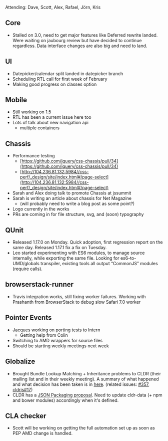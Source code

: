 Attending: Dave, Scott, Alex, Rafael, Jörn, Kris

## Core
* Stalled on 3.0, need to get major features like Deferred rewrite landed. Were waiting on jaubourg review but have decided to continue regardless. Data interface changes are also big and need to land.

## UI
* Datepicker/calendar split landed in datepicker branch
* Scheduling RTL call for first week of February
* Making good progress on classes option

## Mobile
* Still working on 1.5
* RTL has been a current issue here too
* Lots of talk about new navigation api
  * multiple containers

## Chassis
* Performance testing
  * [https://github.com/jquery/css-chassis/pull/34](https://github.com/jquery/css-chassis/pull/34)
  * [http://104.236.81.132:5984//css-perf/_design/site/index.html#/page-select](http://104.236.81.132:5984//css-perf/_design/site/index.html#/page-select)
* Sarah and Alex doing talk to promote Chassis at jssummit
* Sarah is writing an article about chassis for Net Magazine
  * (will probably need to write a blog post as some point?)
* Logo currently in the works
* PRs are coming in for file structure, svg, and (soon) typography

## QUnit
* Released 1.17.0 on Monday. Quick adoption, first regression report on the same day. Released 1.17.1 fix a fix on Tuesday.
* Leo started experimenting with ES6 modules, to manage source internally, while exporting the same file. Looking for es6-to-UMD/globals transpiler, existing tools all output “CommonJS” modules (require calls).

## browserstack-runner
* Travis integration works, still fixing worker failures. Working with Prashanth from BrowserStack to debug slow Safari 7.0 worker

## Pointer Events
* Jacques working on porting tests to Intern
  * Getting help from Colin
* Switching to AMD wrappers for source files
* Should be starting weekly meetings next week

## Globalize
* Brought Bundle Lookup Matching + Inheritance problems to CLDR (their mailing list and in their weekly meeting). A summary of what happened and what decision has been taken is in [here](https://github.com/rxaviers/cldrjs/blob/master/doc/bundle_lookup_matcher.md#implementation-details). (related issues: [#357](https://github.com/jquery/globalize/issues/357), [cldrjs#17](https://github.com/rxaviers/cldrjs/issues/17))
* CLDR has a [JSON Packaging proposal](http://cldr.unicode.org/development/development-process/design-proposals/json-packaging). Need to update cldr-data (+ npm and bower modules) accordingly when it's defined.

## CLA checker
* Scott will be working on getting the full automation set up as soon as PEP AMD change is handled.
